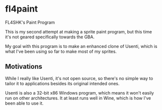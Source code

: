 # fl4paint

FL4SHK's Paint Program

This is my second attempt at making a sprite paint program, but this time
it's not geared specifically towards the GBA.

My goal with this program is to make an enhanced clone of Usenti, which is
what I've been using so far to make most of my sprites.


## Motivations
While I really like Usenti, it's not open source, so there's no simple way
to tailor it to applications besides its original intended ones.

Usenti is also a 32-bit x86 Windows program, which means it won't easily
run on other architectures.  It at least runs well in Wine, which is how
I've been able to use it.
